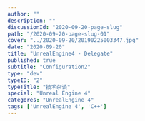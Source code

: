 ```yaml
---
author: ""
description: ""
discussionId: "2020-09-20-page-slug"
path: "/2020-09-20-page-slug-01"
cover: "../2020-09-20/20190225003347.jpg"
date: "2020-09-20"
title: "UnrealEngine4 - Delegate"
published: true
subtitle: "Configuration2"
type: "dev"
typeID: "2"
typeTitle: "技术杂谈"
special: "Unreal Engine 4"
categores: "UnrealEngine 4"
tags: ['UnrealEngine 4', 'C++']
---
```

    
### 



